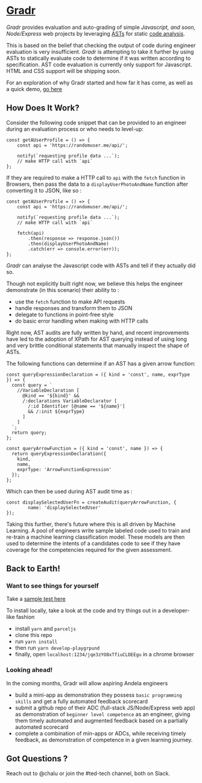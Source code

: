 # [Gradr](https://alc-dev-toolkit-d50fe.firebaseapp.com)

*Gradr* provides evaluation and auto-grading of simple *Javascript, and soon, Node/Express* web projects by leveraging [ASTs](https://www.youtube.com/watch?v=CFQBHy8RCpg) for static [code analysis](https://www.youtube.com/results?search_query=esprima+static+code+analysis).

This is based on the belief that checking the output of code during engineer evaluation is very insufficient. *Gradr* is attempting to take it further by using ASTs to statically evaluate code to determine if it was written according to specification. AST code evaluation is currently only support for Javascript. HTML and CSS support will be shipping soon.

For an exploration of why Gradr started and how far it has come, as well as a quick demo, [go here](https://docs.google.com/presentation/d/1YEyIOYPKyhJdyXigReL-D80oUAFL5Us7tfq6Tx68RpY)

## How Does It Work?

Consider the following code snippet that can be provided to an engineer during an evaluation process or who needs to level-up:

```
const getAUserProfile = () => {
    const api = 'https://randomuser.me/api/';

    notify(`requesting profile data ...`);
    // make HTTP call with `api`
};
```

If they are required to make a HTTP call to `api` with the `fetch` function in Browsers, then pass the data to a `displayUserPhotoAndName` function after converting it to JSON, like so :

```
const getAUserProfile = () => {
    const api = 'https://randomuser.me/api/';

    notify(`requesting profile data ...`);
    // make HTTP call with `api`

    fetch(api)       
        .then(response => response.json())
        .then(displayUserPhotoAndName)
        .catch(err => console.error(err));
};
```

*Gradr* can analyse the Javascript code with ASTs and tell if they actually did so.

Though not explicitly built right now, we believe this helps the engineer demonstrate (in this scenario) their ability to :
* use the `fetch` function to make API requests
* handle responses and transform them to JSON
* delegate to functions in point-free style
* do basic error handling when making with HTTP calls

Right now, AST audits are fully written by hand, and recent improvements have led to the adoption of XPath for AST querying instead of using long and very brittle conditional statements that manually inspect the shape of ASTs.

The following functions can determine if an AST has a given arrow function:

```
const queryExpressionDeclaration = ({ kind = 'const', name, exprType }) => {
  const query = `
    //VariableDeclaration [
      @kind == '${kind}' &&
      /:declarations VariableDeclarator [
        /:id Identifier [@name == '${name}'] 
        && /:init ${exprType}
      ]
    ]
  `;
  return query;
};

const queryArrowFunction = ({ kind = 'const', name }) => {
  return queryExpressionDeclaration({
    kind,
    name,
    exprType: 'ArrowFunctionExpression'
  });
};
```

Which can then be used during AST audit time as :

```
const displaySelectedUserFn = createAudit(queryArrowFunction, {
        name: 'displaySelectedUser'
});
```

Taking this further, there's future where this is all driven by Machine Learning. 
A pool of engineers write sample labeled code used to train and re-train a machine learning classification model. These models are then used to determine the intents of a candidates code to see if they have coverage for the competencies required for the given assessment.

## Back to Earth!

### Want to see things for yourself

Take a [sample test here](https://alc-dev-toolkit-d50fe.firebaseapp.com/jqe3zYO8xTfiuCLDEEgu)

To install locally, take a look at the code and try things out in a developer-like fashion

* install `yarn` and `parceljs`
* clone this repo
* run `yarn install`
* then run `yarn develop-playgrpund`
* finally, open `localhost:1234/jqe3zYO8xTfiuCLDEEgu` in a chrome browser


### Looking ahead!

In the coming months, Gradr will allow aspiring Andela engineers 
* build a mini-app as demonstration they possess `basic programming skills` and get a fully automated feedback scorecard
* submit a github repo of their ADC (full-stack JS/Node/Express web app) as demonstration of `beginner level competence` as an engineer, giving them timely automated and augmented feedback based on a partially automated scorecard
* complete a combination of min-apps or ADCs, while receiving timely feedback, as demonstration of competence in a given learning journey.

## Got Questions ?

Reach out to @chalu or join the #ted-tech channel, both on Slack.